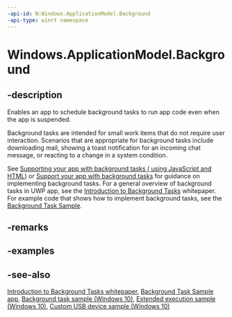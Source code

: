 ```yaml
---
-api-id: N:Windows.ApplicationModel.Background
-api-type: winrt namespace
---
```


# Windows.ApplicationModel.Background

## -description
Enables an app to schedule background tasks to run app code even when the app is suspended.

Background tasks are intended for small work items that do not require user interaction. Scenarios that are appropriate for background tasks include downloading mail, showing a toast notification for an incoming chat message, or reacting to a change in a system condition.

See [Supporting your app with background tasks ( using JavaScript and HTML)](http://msdn.microsoft.com/library/4c7bb148-eb1f-4640-865e-41f627a46e8e) or [Support your app with background tasks](http://msdn.microsoft.com/library/eff7cbfb-d309-4acb-a2a5-28e19d447e32) for guidance on implementing background tasks. For a general overview of background tasks in UWP app, see the [Introduction to Background Tasks](http://www.microsoft.com/download/en/details.aspx?id=27411) whitepaper. For example code that shows how to implement background tasks, see the [Background Task Sample](http://code.msdn.microsoft.com/windowsapps/Background-Task-Sample-9209ade9).

## -remarks

## -examples

## -see-also
[Introduction to Background Tasks whitepaper](http://www.microsoft.com/download/en/details.aspx?id=27411), [Background Task Sample app](http://code.msdn.microsoft.com/windowsapps/Background-Task-Sample-9209ade9), [Background task sample (Windows 10)](http://go.microsoft.com/fwlink/p/?LinkId=618666), [Extended execution sample (Windows 10)](http://go.microsoft.com/fwlink/?LinkId=723509), [Custom USB device sample (Windows 10)](http://go.microsoft.com/fwlink/p/?LinkId=620530)